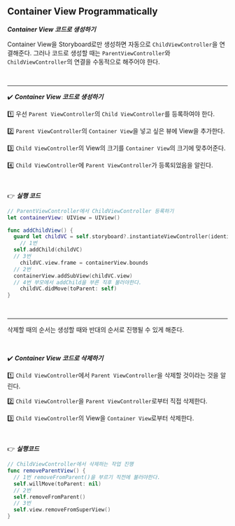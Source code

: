 ## Container View Programmatically

***Container View 코드로 생성하기***

 Container View을 Storyboard로만 생성하면 자동으로 `ChildViewController`을 연결해준다. 그러나 코드로 생성할 때는 `ParentViewController`와 `ChildViewController`의 연결을 수동적으로 해주어야 한다.

<br>

---

✔️ ***Container View 코드로 생성하기***

1️⃣ 우선 `Parent ViewController`의 `Child ViewController`를 등록하여야 한다.

2️⃣ `Parent ViewController`의 `Container View`을 넣고 싶은 뷰에 View을 추가한다.

3️⃣ `Child ViewController`의 View의 크기를 `Container View`의 크기에 맞추어준다.

4️⃣ `Child ViewController`에 `Parent ViewController`가 등록되었음을 알린다.

<br>

👉 ***실행 코드***

```swift
// ParentViewController에서 ChildViewController 등록하기
let containerView: UIView = UIView()

func addChildView() {
  guard let childVC = self.storyboard?.instantiateViewController(identifier: identifier) else { return }
 	// 1번
  self.addChild(childVC)
  // 3번
	childVC.view.frame = containerView.bounds
  // 2번
  containerView.addSubView(childVC.view)
  // 4번 부모에서 addChild을 부른 직후 불러야한다.
	childVC.didMove(toParent: self)
}
```

<br>

---

 삭제할 때의 순서는 생성할 때와 반대의 순서로 진행될 수 있게 해준다.

<br>

✔️ ***Container View 코드로 삭제하기***

1️⃣ `Child ViewController`에서 `Parent ViewController`을 삭제할 것이라는 것을 알린다.

2️⃣ `Child ViewController`을 `Parent ViewController`로부터 직접 삭제한다.

3️⃣ `Child ViewController`의 View을 `Container View`로부터 삭제한다.

<br>

👉 ***실행코드***

```swift
// ChildViewController에서 삭제하는 작업 진행
func removeParentView() {
  // 1번 removeFromParent()을 부르기 직전에 불러야한다.
  self.willMove(toParent: nil)
  // 2번
  self.removeFromParent()
  // 3번
  self.view.removeFromSuperView()
}
```
<br>



